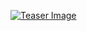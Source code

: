 [![Teaser Image](https://s-haensch.github.io/fee-calculator/teaser-wide--calculator.jpg)](https://s-haensch.github.io/fee-calculator/)